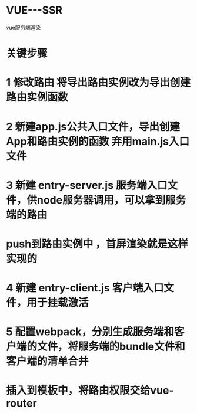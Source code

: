 # VUE---SSR
vue服务端渲染

# 关键步骤

# 1 修改路由 将导出路由实例改为导出创建路由实例函数

# 2 新建app.js公共入口文件，导出创建App和路由实例的函数 弃用main.js入口文件 

# 3 新建 entry-server.js 服务端入口文件，供node服务器调用，可以拿到服务端的路由
#   push到路由实例中 ，首屏渲染就是这样实现的

# 4 新建 entry-client.js 客户端入口文件，用于挂载激活

# 5 配置webpack，分别生成服务端和客户端的文件，将服务端的bundle文件和客户端的清单合并
 #  插入到模板中，将路由权限交给vue-router
